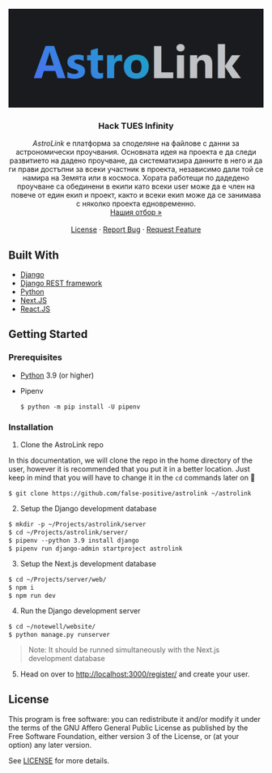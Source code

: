<br />
<div align="center">
  <a href="https://github.com/false-positive/notewell">
    <img src="assets/logo.png" alt="AstroLink">
  </a>

  <h3 align="center">Hack TUES Infinity</h3>

  <p align="center">
    <em>AstroLink</em> e платформа за споделяне на файлове с данни за астрономически проучвания. Основната идея на проекта е да следи развитието на дадено проучване, да систематизира данните в него и да ги прави достъпни за всеки участник в проекта, независимо дали той се намира на Земята или в космоса. Хората работещи по дадедено проучване са обединени в екипи като всеки user може да е член на повече от един екип и проект, както и всеки екип може да се занимава с няколко проекта едновременно.
    <br />
    <a href="https://hacktues.com/team?teamId=6201620d1d06c5ac94f4c789&myTeam=true">Нашия отбор »</a>
    <br />
    <br />
    <a href="./LICENSE">License</a>
    ·
    <a href="https://github.com/false-positive/notewell/issues">Report Bug</a>
    ·
    <a href="https://github.com/false-positive/notewell/issues">Request Feature</a>
  </p>
</div>

## Built With
- [Django](https://djangoproject.com/)
- [Django REST framework](https://www.django-rest-framework.org/)
- [Python](https://www.python.org/)
- [Next.JS](https://nextjs.org/)
- [React.JS](https://reactjs.org/)

## Getting Started

### Prerequisites

- [Python](https://python.org) 3.9 (or higher)
- Pipenv

  ``` shell
  $ python -m pip install -U pipenv
  ```
  
### Installation
1. Clone the AstroLink repo

  In this documentation, we will clone the repo in the home directory of the user, however it is recommended that you put it in a better location. Just keep in mind that you will have to change it in the `cd` commands later on 🙂
  
  ``` shell
  $ git clone https://github.com/false-positive/astrolink ~/astrolink
  ```

2. Setup the Django development database

  ``` shell
  $ mkdir -p ~/Projects/astrolink/server
  $ cd ~/Projects/astrolink/server/
  $ pipenv --python 3.9 install django
  $ pipenv run django-admin startproject astrolink 
  ```

3. Setup the Next.js development database
  
  ``` shell
  $ cd ~/Projects/server/web/
  $ npm i
  $ npm run dev
  ```

4. Run the Django development server
 
  ``` shell
  $ cd ~/notewell/website/
  $ python manage.py runserver
  ```
  > Note: It should be runned simultaneously with the Next.js development database
  
5. Head on over to <http://localhost:3000/register/> and create your user.

## License

This program is free software: you can redistribute it and/or modify
it under the terms of the GNU Affero General Public License as published by
the Free Software Foundation, either version 3 of the License, or
(at your option) any later version.

See [LICENSE](./LICENSE) for more details.
